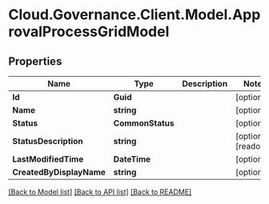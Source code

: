 # Cloud.Governance.Client.Model.ApprovalProcessGridModel
## Properties

Name | Type | Description | Notes
------------ | ------------- | ------------- | -------------
**Id** | **Guid** |  | [optional] 
**Name** | **string** |  | [optional] 
**Status** | **CommonStatus** |  | [optional] 
**StatusDescription** | **string** |  | [optional] [readonly] 
**LastModifiedTime** | **DateTime** |  | [optional] 
**CreatedByDisplayName** | **string** |  | [optional] 

[[Back to Model list]](../README.md#documentation-for-models) [[Back to API list]](../README.md#documentation-for-api-endpoints) [[Back to README]](../README.md)

